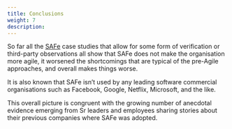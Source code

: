 ```yaml
---
title: Conclusions
weight: 7
description: 
---
```


So far all the [SAFe](https://www.scaledagileframework.com/) case studies that allow for some form of verification or third-party observations all show that SAFe does not make the organisation more agile, it worsened the shortcomings that are typical of the pre-Agile approaches, and overall makes things worse.

It is also known that SAFe isn’t used by any leading software commercial organisations such as Facebook, Google, Netflix, Microsoft, and the like.

This overall picture is congruent with the growing number of anecdotal evidence emerging from Sr leaders and employees sharing stories about their previous companies where SAFe was adopted. 